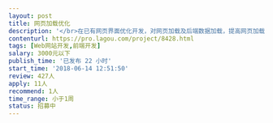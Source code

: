 ```yaml
---                
layout: post       
title: 网页加载优化           
description: '</br>在已有网页界面优化开发，对网页加载及后端数据加载，提高网页加载速度，不影响网页其他内容；</br>页面优化</br>'     
contenturl: https://pro.lagou.com/project/8428.html      
tags: [Web网站开发,前端开发]            
salary: 3000元以下          
publish_time: '已发布 22 小时'         
start_time: '2018-06-14 12:51:50'           
review: 427人                   
apply: 11人                   
recommend: 1人                   
time_range: 小于1周              
status: 招募中                  
---                 
```

